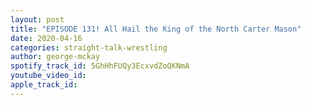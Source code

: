 ```yaml
---
layout: post
title: "EPISODE 131! All Hail the King of the North Carter Mason"
date: 2020-04-16
categories: straight-talk-wrestling
author: george-mckay
spotify_track_id: 5GhHhFUQy3EcxvdZoQKNmA
youtube_video_id: 
apple_track_id: 
---
```

